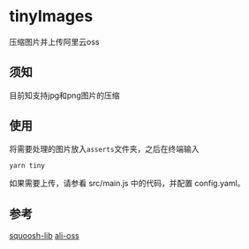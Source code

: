 tinyImages
========

压缩图片并上传阿里云oss

## 须知

目前知支持jpg和png图片的压缩

## 使用

将需要处理的图片放入`asserts`文件夹，之后在终端输入

```bash
yarn tiny
```


如果需要上传，请参看 src/main.js 中的代码，并配置 config.yaml。

## 参考

[squoosh-lib](https://www.npmjs.com/package/@squoosh/lib)
[ali-oss](https://www.npmjs.com/package/ali-oss)
